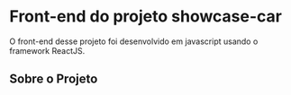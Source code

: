 # Front-end do projeto showcase-car

O front-end desse projeto foi desenvolvido em javascript usando o framework ReactJS.

## Sobre o Projeto

